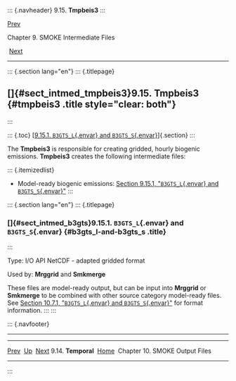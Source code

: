 ::: {.navheader}
9.15. **Tmpbeis3**
:::

[Prev](ch09s14.html) 

Chapter 9. SMOKE Intermediate Files

 [Next](ch10.html)

------------------------------------------------------------------------

::: {.section lang="en"}
::: {.titlepage}
<div>

<div>

[]{#sect_intmed_tmpbeis3}9.15. **Tmpbeis3** {#tmpbeis3 .title style="clear: both"}
-------------------------------------------

</div>

</div>
:::

::: {.toc}
[[9.15.1. `B3GTS_L`{.envar} and
`B3GTS_S`{.envar}](ch09s15.html#sect_intmed_b3gts)]{.section}
:::

The **Tmpbeis3** is responsible for creating gridded, hourly biogenic
emissions. **Tmpbeis3** creates the following intermediate files:

::: {.itemizedlist}
-   Model-ready biogenic emissions: [Section 9.15.1, "`B3GTS_L`{.envar}
    and
    `B3GTS_S`{.envar}"](ch09s15.html#sect_intmed_b3gts "9.15.1. B3GTS_L and B3GTS_S")
:::

::: {.section lang="en"}
::: {.titlepage}
<div>

<div>

### []{#sect_intmed_b3gts}9.15.1. `B3GTS_L`{.envar} and `B3GTS_S`{.envar} {#b3gts_l-and-b3gts_s .title}

</div>

</div>
:::

Type: I/O API NetCDF - adapted gridded format

Used by: **Mrggrid** and **Smkmerge**

These files are model-ready output, but can be input into **Mrggrid** or
**Smkmerge** to be combined with other source category model-ready
files. See [Section 10.7.1, "`B3GTS_L`{.envar} and
`B3GTS_S`{.envar}"](ch10s07.html#sect_output_b3gts "10.7.1. B3GTS_L and B3GTS_S")
for format information.
:::
:::

::: {.navfooter}

------------------------------------------------------------------------

  ----------------------- -------------------- ---------------------------------
  [Prev](ch09s14.html)      [Up](ch09.html)                    [Next](ch10.html)
  9.14. **Temporal**       [Home](index.html)     Chapter 10. SMOKE Output Files
  ----------------------- -------------------- ---------------------------------
:::
